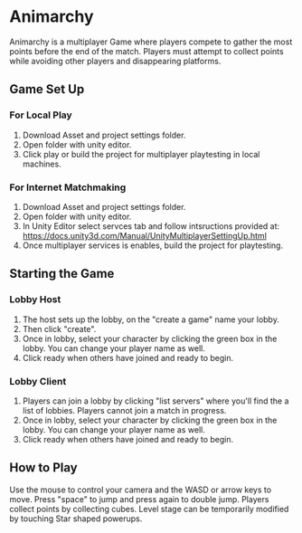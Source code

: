 # Animarchy

Animarchy is a multiplayer Game where players compete to gather the most points before the end of the match. Players must attempt to collect points while avoiding other players and disappearing platforms.

## Game Set Up

### For Local Play
1. Download Asset and project settings folder.
2. Open folder with unity editor.
3. Click play or build the project for multiplayer playtesting in local machines.

### For Internet Matchmaking

1. Download Asset and project settings folder.
2. Open folder with unity editor.
3. In Unity Editor select servces tab and follow intsructions provided at: https://docs.unity3d.com/Manual/UnityMultiplayerSettingUp.html
4. Once multiplayer services is enables, build the project for playtesting.

## Starting the Game

### Lobby Host

 1. The host sets up the lobby, on the "create a game" name your lobby.
 2. Then click "create".
 3. Once in lobby, select your character by clicking the green box in the lobby. You can change your player name as well.
 4. Click ready when others have joined and ready to begin.
 
### Lobby Client

 1. Players can join a lobby by clicking "list servers" where you'll find the a list of lobbies. Players cannot join a match in progress.
 2. Once in lobby, select your character by clicking the green box in the lobby. You can change your player name as well.
 3. Click ready when others have joined and ready to begin.

## How to Play

Use the mouse to control your camera and the WASD or arrow keys to move.
Press "space" to jump and press again to double jump. Players collect points by collecting cubes. Level stage can be temporarily modified by touching Star shaped powerups.
